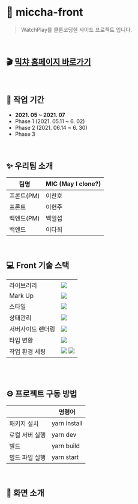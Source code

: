 # 🎈 miccha-front

> WatchPlay를 클론코딩한 사이드 프로젝트 입니다.

<br>

## 🎬 [믹챠 홈페이지 바로가기](https://miccha.vercel.app/)

<br>

## 🎨 작업 기간

- **2021. 05 ~ 2021. 07** <br>
- Phase 1 (2021. 05.11 ~ 6. 02)
- Phase 2 (2021. 06.14 ~ 6. 30)
- Phase 3

<br>

## ✨ 우리팀 소개

| 팀명       | MIC (May I clone?) |
| ---------- | ------------------ |
| 프론트(PM) | 이찬호             |
| 프론트     | 이현주             |
| 백엔드(PM) | 백일섭             |
| 백엔드     | 이다희             |

<br>

## 💻 Front 기술 스택

|                   |                                                                                                                                                                                                                 |
| ----------------- | --------------------------------------------------------------------------------------------------------------------------------------------------------------------------------------------------------------- |
| 라이브러리        | <img src="https://img.shields.io/badge/React-61DAFB?style=flat-square&logo=React&logoColor=white"/>                                                                                                             |
| Mark Up           | <img src="https://img.shields.io/badge/HTML-E34F26?style=flat-square&logo=HTML5&logoColor=white"/>                                                                                                              |
| 스타일            | <img src="https://img.shields.io/badge/Emotion-DB7093?style=flat-square&logo=Styled-components&logoColor=white"/>                                                                                               |
| 상태관리          | <img src="https://img.shields.io/badge/Recoil-001add?style=flat-square&logoColor=white"/>                                                                                                                       |
| 서버사이드 렌더링 | <img src="https://img.shields.io/badge/Next-000000?style=flat-square&logo=Next.js&logoColor=white"/>                                                                                                            |
| 타입 변환         | <img src="https://img.shields.io/badge/TypeScript-3178C6?style=flat-square&logo=TypeScript&logoColor=white"/>                                                                                                   |
| 작업 환경 세팅    | <img src="https://img.shields.io/badge/Prettier-F7B93E?style=flat-square&logo=Prettier&logoColor=white"/> <img src="https://img.shields.io/badge/Eslint-4B3263?style=flat-square&logo=Eslint&logoColor=white"/> |

<br>
<br>

## ⚙️ 프로젝트 구동 방법

|                | 명령어       |
| -------------- | ------------ |
| 패키지 설치    | yarn install |
| 로컬 서버 실행 | yarn dev     |
| 빌드           | yarn build   |
| 빌드 파일 실행 | yarn start   |

<br>

## 📌 화면 소개
